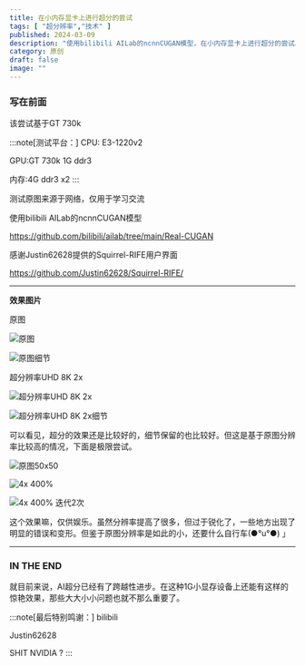 ```yaml
---
title: 在小内存显卡上进行超分的尝试
tags: [ "超分辨率","技术" ]
published: 2024-03-09
description: "使用bilibili AILab的ncnnCUGAN模型，在小内存显卡上进行超分的尝试。"
category: 原创
draft: false
image: ""
---
```


### 写在前面

该尝试基于GT 730k

:::note[测试平台：]
CPU: E3-1220v2

GPU:GT 730k 1G ddr3

内存:4G ddr3 x2
:::


测试原图来源于网络，仅用于学习交流

使用bilibili AILab的ncnnCUGAN模型

https://github.com/bilibili/ailab/tree/main/Real-CUGAN

感谢Justin62628提供的Squirrel-RIFE用户界面

https://github.com/Justin62628/Squirrel-RIFE/

---


**效果图片**

原图

![原图](https://i0.hdslb.com/bfs/new_dyn/ecb59da3cb635481727b8c6a6378254c1171210254.jpg "原图")

![原图细节]( https://i0.hdslb.com/bfs/new_dyn/301ea3ed7eb257d90a76dee3eacafcdd1171210254.jpg "原图细节")

超分辨率UHD 8K 2x

![超分辨率UHD 8K 2x](https://i0.hdslb.com/bfs/new_dyn/a940aabebedf7c7f895f8f30607182a81171210254.jpg "超分辨率UHD 8K 2x")

![超分辨率UHD 8K 2x细节](https://i0.hdslb.com/bfs/new_dyn/508a773fb119897dc8db09028802d9511171210254.jpg "超分辨率UHD 8K 2x细节")

可以看见，超分的效果还是比较好的，细节保留的也比较好。但这是基于原图分辨率比较高的情况，下面是极限尝试。

![原图50x50](https://i0.hdslb.com/bfs/new_dyn/9c04c55847366d87a22747a60e5f0f551171210254.jpg "原图50x50")

![4x 400%](https://i0.hdslb.com/bfs/new_dyn/d718a37ed791436269221efa4a7f11f31171210254.jpg "4x 400%")

![4x 400% 迭代2次](https://i0.hdslb.com/bfs/new_dyn/868a22ac46ac0aff9b2a90eaac3cdbe61171210254.jpg "4x 400% 迭代2次")

这个效果嘛，仅供娱乐。虽然分辨率提高了很多，但过于锐化了，一些地方出现了明显的错误和变形。但鉴于原图分辨率是如此的小，还要什么自行车(●°u°●)​ 」

---

### IN THE END

就目前来说，AI超分已经有了跨越性进步。在这种1G小显存设备上还能有这样的惊艳效果，那些大大小小问题也就不那么重要了。

:::note[最后特别鸣谢：]
bilibili

Justin62628

SHIT NVIDIA ? 
:::